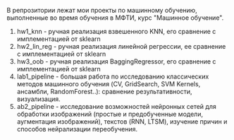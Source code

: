 В репрозитории лежат мои проекты по машинному обучению, выполненные во время обучения в МФТИ, курс "Машинное обучение".

1. hw1_knn - ручная реализация взвешенного KNN, его сравнение с имплементацией от sklearn
2. hw2_lin_reg - ручная реализация линейной регрессии, ее сравнение с имплементацией от sklearn
3. hw3_oob - ручная реализация BaggingRegressor, его сравнение с имплементацией от sklearn
4. lab1_pipeline - большая работа по исследованию классических методов машинного обучения (CV, GridSearch, SVM Kernels, ансамбли, RandomForest..): сравнение результативности, визуализация.
5. ab2_pipeline - исследование возможностей нейронных сетей для обработки изображений (простые и предобученные модели, аугментация изображений), текстов (RNN, LTSM), изучение причин и способов нейрализации переобучения.
